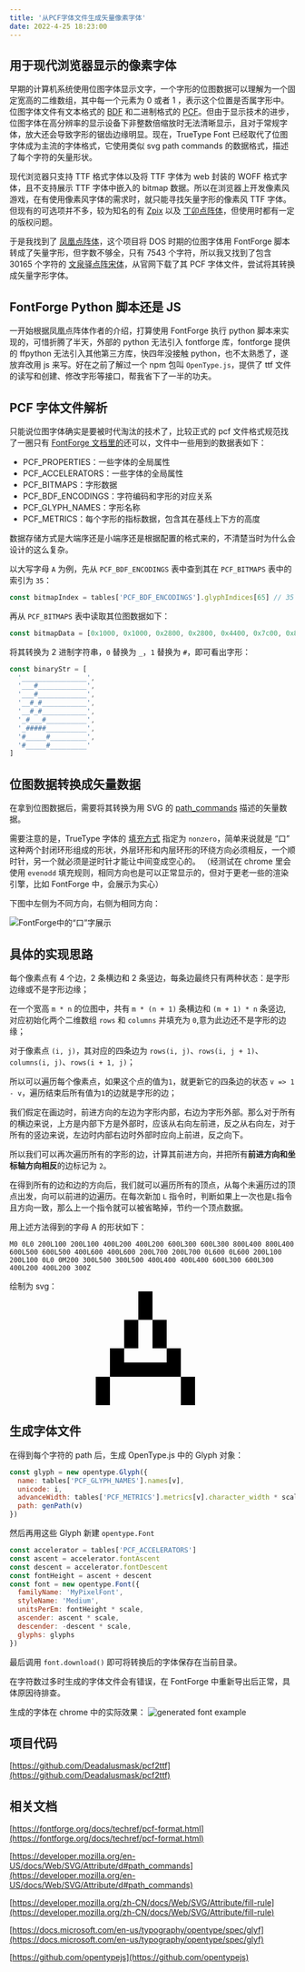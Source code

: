 ```yaml
---
title: '从PCF字体文件生成矢量像素字体'
date: 2022-4-25 18:23:00
---
```


## 用于现代浏览器显示的像素字体

早期的计算机系统使用位图字体显示文字，一个字形的位图数据可以理解为一个固定宽高的二维数组，其中每一个元素为 0 或者 1 ，表示这个位置是否属字形中。位图字体文件有文本格式的 [BDF](https://www.adobe.com/content/dam/acom/en/devnet/font/pdfs/5005.BDF_Spec.pdf) 和二进制格式的 [PCF](https://fontforge.org/docs/techref/pcf-format.html)。但由于显示技术的进步，位图字体在高分辨率的显示设备下非整数倍缩放时无法清晰显示，且对于常规字体，放大还会导致字形的锯齿边缘明显。现在，TrueType Font 已经取代了位图字体成为主流的字体格式，它使用类似 svg path commands 的数据格式，描述了每个字符的矢量形状。

现代浏览器只支持 TTF 格式字体以及将 TTF 字体为 web 封装的 WOFF 格式字体，且不支持展示 TTF 字体中嵌入的 bitmap 数据。所以在浏览器上开发像素风游戏，在有使用像素风字体的需求时，就只能寻找矢量字形的像素风 TTF 字体。但现有的可选项并不多，较为知名的有 [Zpix](https://github.com/SolidZORO/zpix-pixel-font) 以及 [丁卯点阵体](https://3type.cn/fonts/dinkie_bitmap/index.html)，但使用时都有一定的版权问题。

于是我找到了 [凤凰点阵体](https://timothyqiu.itch.io/vonwaon-bitmap)，这个项目将 DOS 时期的位图字体用 FontForge 脚本转成了矢量字形，但字数不够全，只有 7543 个字符，所以我又找到了包含 30165 个字符的 [文泉驿点阵宋体](http://wenq.org/wqy2/index.cgi?BitmapSong)，从官网下载了其 PCF 字体文件，尝试将其转换成矢量字形字体。

## FontForge Python 脚本还是 JS

一开始根据凤凰点阵体作者的介绍，打算使用 FontForge 执行 python 脚本来实现的，可惜折腾了半天，外部的 python 无法引入 fontforge 库，fontforge 提供的 ffpython 无法引入其他第三方库，快四年没接触 python，也不太熟悉了，遂放弃改用 js 来写。好在之前了解过一个 npm 包叫 `OpenType.js`，提供了 ttf 文件的读写和创建、修改字形等接口，帮我省下了一半的功夫。

## PCF 字体文件解析

只能说位图字体确实是要被时代淘汰的技术了，比较正式的 pcf 文件格式规范找了一圈只有 [FontForge 文档里的](https://fontforge.org/docs/techref/pcf-format.html)还可以，文件中一些用到的数据表如下：

- PCF_PROPERTIES：一些字体的全局属性
- PCF_ACCELERATORS：一些字体的全局属性
- PCF_BITMAPS：字形数据
- PCF_BDF_ENCODINGS：字符编码和字形的对应关系
- PCF_GLYPH_NAMES：字形名称
- PCF_METRICS：每个字形的指标数据，包含其在基线上下方的高度

数据存储方式是大端序还是小端序还是根据配置的格式来的，不清楚当时为什么会设计的这么复杂。

以大写字母 `A` 为例，先从 `PCF_BDF_ENCODINGS` 表中查到其在 `PCF_BITMAPS` 表中的索引为 `35`：

```js
const bitmapIndex = tables['PCF_BDF_ENCODINGS'].glyphIndices[65] // 35
```

再从 `PCF_BITMAPS` 表中读取其位图数据如下：

```js
const bitmapData = [0x1000, 0x1000, 0x2800, 0x2800, 0x4400, 0x7c00, 0x8200, 0x8200]
```

将其转换为 2 进制字符串，`0` 替换为 `_`，`1` 替换为 `#`，即可看出字形：

```js
const binaryStr = [
  '________________',
  '___#____________',
  '___#____________',
  '__#_#___________',
  '__#_#___________',
  '_#___#__________',
  '_#####__________',
  '#_____#_________',
  '#_____#_________'
]
```

## 位图数据转换成矢量数据

在拿到位图数据后，需要将其转换为用 SVG 的 [path_commands](https://developer.mozilla.org/en-US/docs/Web/SVG/Attribute/d#path_commands) 描述的矢量数据。

需要注意的是，TrueType 字体的 [填充方式](https://developer.mozilla.org/zh-CN/docs/Web/SVG/Attribute/fill-rule) 指定为 `nonzero`，简单来说就是 “口” 这种两个封闭环形组成的形状，外层环形和内层环形的环绕方向必须相反，一个顺时针，另一个就必须是逆时针才能让中间变成空心的。
（经测试在 chrome 里会使用 `evenodd` 填充规则，相同方向也是可以正常显示的，但对于更老一些的渲染引擎，比如 FontForge 中，会展示为实心）

下图中左侧为不同方向，右侧为相同方向：

![FontForge中的“口”字展示](/img/kou.png)

## 具体的实现思路

每个像素点有 4 个边，2 条横边和 2 条竖边，每条边最终只有两种状态：是字形边缘或不是字形边缘；

在一个宽高 `m * n` 的位图中，共有 `m * (n + 1)` 条横边和 `(m + 1) * n` 条竖边, 对应初始化两个二维数组 `rows` 和 `columns` 并填充为 `0`,意为此边还不是字形的边缘；

对于像素点 `(i, j)`，其对应的四条边为 `rows(i, j)`、`rows(i, j + 1)`、`columns(i, j)`、`rows(i + 1, j)`；

所以可以遍历每个像素点，如果这个点的值为`1`，就更新它的四条边的状态 `v => 1 - v`，遍历结束后所有值为`1`的边就是字形的边；

我们假定在画边时，前进方向的左边为字形内部，右边为字形外部。那么对于所有的横边来说，上方是内部下方是外部时，应该从右向左前进，反之从右向左，对于所有的竖边来说，左边时内部右边时外部时应向上前进，反之向下。

所以我们可以再次遍历所有的字形的边，计算其前进方向，并把所有**前进方向和坐标轴方向相反**的边标记为 `2`。

在得到所有的边和边的方向后，我们就可以遍历所有的顶点，从每个未遍历过的顶点出发，向可以前进的边遍历。在每次新加 `L` 指令时，判断如果上一次也是`L`指令且方向一致，那么上一个指令就可以被省略掉，节约一个顶点数据。

用上述方法得到的字母 A 的形状如下：

```
M0 0L0 200L100 200L100 400L200 400L200 600L300 600L300 800L400 800L400 600L500 600L500 400L600 400L600 200L700 200L700 0L600 0L600 200L100 200L100 0L0 0M200 300L500 300L500 400L400 400L400 600L300 600L300 400L200 400L200 300Z
```

绘制为 svg：
<svg viewBox="0 0 800 800" style="display: block;width: 200px;height: 200px;fill: var(--text-color);transform: scaleY(-1);margin: 0 auto;">
<path d="M0 0L0 200L100 200L100 400L200 400L200 600L300 600L300 800L400 800L400 600L500 600L500 400L600 400L600 200L700 200L700 0L600 0L600 200L100 200L100 0L0 0M200 300L500 300L500 400L400 400L400 600L300 600L300 400L200 400L200 300Z"/>
</svg>

## 生成字体文件

在得到每个字符的 path 后，生成 OpenType.js 中的 Glyph 对象：

```js
const glyph = new opentype.Glyph({
  name: tables['PCF_GLYPH_NAMES'].names[v],
  unicode: i,
  advanceWidth: tables['PCF_METRICS'].metrics[v].character_width * scale,
  path: genPath(v)
})
```

然后再用这些 Glyph 新建 `opentype.Font`

```js
const accelerator = tables['PCF_ACCELERATORS']
const ascent = accelerator.fontAscent
const descent = accelerator.fontDescent
const fontHeight = ascent + descent
const font = new opentype.Font({
  familyName: 'MyPixelFont',
  styleName: 'Medium',
  unitsPerEm: fontHeight * scale,
  ascender: ascent * scale,
  descender: -descent * scale,
  glyphs: glyphs
})
```

最后调用 `font.download()` 即可将转换后的字体保存在当前目录。

在字符数过多时生成的字体文件会有错误，在 FontForge 中重新导出后正常，具体原因待排查。

生成的字体在 chrome 中的实际效果：
![generated font example](/img/generated-font.png)


## 项目代码
[https://github.com/Deadalusmask/pcf2ttf](https://github.com/Deadalusmask/pcf2ttf)

## 相关文档

[https://fontforge.org/docs/techref/pcf-format.html](https://fontforge.org/docs/techref/pcf-format.html)

[https://developer.mozilla.org/en-US/docs/Web/SVG/Attribute/d#path_commands](https://developer.mozilla.org/en-US/docs/Web/SVG/Attribute/d#path_commands)

[https://developer.mozilla.org/zh-CN/docs/Web/SVG/Attribute/fill-rule](https://developer.mozilla.org/zh-CN/docs/Web/SVG/Attribute/fill-rule)

[https://docs.microsoft.com/en-us/typography/opentype/spec/glyf](https://docs.microsoft.com/en-us/typography/opentype/spec/glyf)

[https://github.com/opentypejs](https://github.com/opentypejs)
